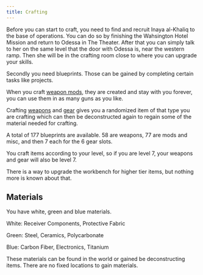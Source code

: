 ```yaml
---
title: Crafting
---
```


Before you can start to craft, you need to find and recruit Inaya al-Khaliq to the base of operations. You can do so by finishing the Wahsington Hotel Mission and return to Odessa in The Theater. After that you can simply talk to her on the same level that the door with Odessa is, near the western ramp. Then she will be in the crafting room close to where you can upgrade your skills.

Secondly you need blueprints. Those can be gained by completing certain tasks like projects.

When you craft [weapon mods](/weapon-mods.html), they are created and stay with you forever, you can use them in as many guns as you like.

Crafting [weapons](/weapons.html) and [gear](/gear.html) gives you a randomized item of that type you are crafting which can then be deconstructed again to regain some of the material needed for crafting.

A total of 177 blueprints are available. 58 are weapons, 77 are mods and misc, and then 7 each for the 6 gear slots.

You craft items according to your level, so if you are level 7, your weapons and gear will also be level 7.

There is a way to upgrade the workbench for higher tier items, but nothing more is known about that.

## Materials

You have white, green and blue materials.

White: Receiver Components, Protective Fabric

Green: Steel, Ceramics, Polycarbonate

Blue: Carbon Fiber, Electronics, Titanium 

These materials can be found in the world or gained be deconstructing items. There are no fixed locations to gain materials.
